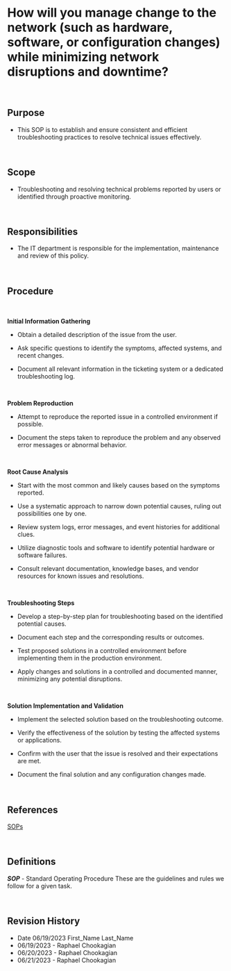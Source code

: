 # How will you manage change to the network (such as hardware, software, or configuration changes) while minimizing network disruptions and downtime?

<br>

## Purpose

* This SOP is to establish and ensure consistent and efficient troubleshooting practices to resolve technical issues effectively.

<br>

## Scope

* Troubleshooting and resolving technical problems reported by users or identified through proactive monitoring.

<br>

## Responsibilities

* The IT department is responsible for the implementation, maintenance and review of this policy.

<br>

## Procedure

<br>

**Initial Information Gathering**

* Obtain a detailed description of the issue from the user.

* Ask specific questions to identify the symptoms, affected systems, and recent changes.

* Document all relevant information in the ticketing system or a dedicated troubleshooting log.

<br>

**Problem Reproduction**

* Attempt to reproduce the reported issue in a controlled environment if possible.

* Document the steps taken to reproduce the problem and any observed error messages or abnormal behavior.

<br>

**Root Cause Analysis**

* Start with the most common and likely causes based on the symptoms reported.

* Use a systematic approach to narrow down potential causes, ruling out possibilities one by one.

* Review system logs, error messages, and event histories for additional clues.

* Utilize diagnostic tools and software to identify potential hardware or software failures.

* Consult relevant documentation, knowledge bases, and vendor resources for known issues and resolutions.

<br>

**Troubleshooting Steps**

* Develop a step-by-step plan for troubleshooting based on the identified potential causes.

* Document each step and the corresponding results or outcomes.

* Test proposed solutions in a controlled environment before implementing them in the production environment.

* Apply changes and solutions in a controlled and documented manner, minimizing any potential disruptions.

<br>

**Solution Implementation and Validation**

* Implement the selected solution based on the troubleshooting outcome.

* Verify the effectiveness of the solution by testing the affected systems or applications.

* Confirm with the user that the issue is resolved and their expectations are met.

* Document the final solution and any configuration changes made.

<br>

## References

[SOPs](../SOPs/)

<br>

## Definitions

***SOP*** - Standard Operating Procedure
These are the guidelines and rules we follow for a given task.

<br>

## Revision History

* Date 06/19/2023 First_Name Last_Name
* 06/19/2023 - Raphael Chookagian
* 06/20/2023 - Raphael Chookagian
* 06/21/2023 - Raphael Chookagian
